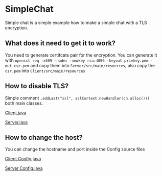 # SimpleChat

Simple chat is a simple example how to make a simple chat with a TLS encryption.

## What does it need to get it to work?

You need to generate certifcate pair for the encryption.
You can generate it with `openssl req -x509 -nodes -newkey rsa:4096 -keyout privkey.pem -out csr.pem` and copy them into `Server/src/main/resources`,
also copy the `csr.pem` into `Client/src/main/resources`

## How to disable TLS?

Simple comment `.addLast("ssl", sslContext.newHandler(ch.alloc()))` both main classes.

[Client.java](Client/src/main/java/de/nicolube/simplechat/client/Client.java)

[Server.java](Server/src/main/java/de/nicolube/simplechat/server/Server.java)

## How to change the host?

You can change the hostname and port inside the Config source files

[Client Config.java](Client/src/main/java/de/nicolube/simplechat/client/Config.java)

[Server Config.java](Server/src/main/java/de/nicolube/simplechat/server/Config.java)

